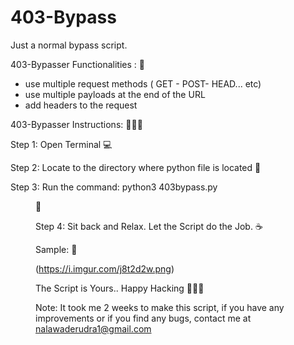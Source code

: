 # 403-Bypass
Just a normal bypass script.

403-Bypasser Functionalities : 🚀

- use multiple request methods ( GET - POST- HEAD... etc)
- use multiple payloads at the end of the URL
- add headers to the request

403-Bypasser Instructions: 👨🏻‍💻

Step 1:
Open Terminal 💻

Step 2:
Locate to the directory where python file is located 📂

Step 3:
Run the command: python3 403bypass.py <url> <dir> 🧐

Step 4:
Sit back and Relax. Let the Script do the Job. ☕

Sample: 🐻

(https://i.imgur.com/j8t2d2w.png)

The Script is Yours.. Happy Hacking 👨🏻‍💻

Note:
It took me 2 weeks to make this script, if you have any improvements or if you find any bugs, contact me at nalawaderudra1@gmail.com

